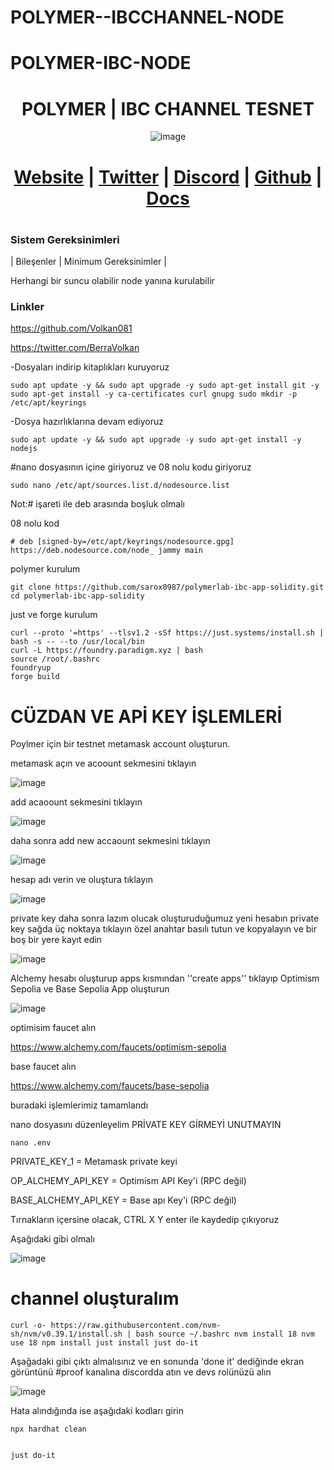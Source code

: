 # POLYMER--IBCCHANNEL-NODE


# POLYMER-IBC-NODE

<h1 align="center"> POLYMER | IBC CHANNEL TESNET </h1>

<div align="center"

![image](https://github.com/Volkan081/POLYMER-IBC-NODE/assets/95221293/dbcc795f-b44a-41b3-a3f4-2f04a1d4287e)



   
     
# [Website](https://www.polymerlabs.org/) | [Twitter](https://twitter.com/Polymer_Labs) | [Discord](https://discord.gg/hvMQp4qcM6) | [Github](https://github.com/polymerdevs) | [Docs](https://docs.polymerlabs.org/)

 </div>

#

### Sistem Gereksinimleri

| Bileşenler | Minimum Gereksinimler | 

Herhangi bir suncu olabilir node yanına kurulabilir


### Linkler

https://github.com/Volkan081

https://twitter.com/BerraVolkan





     
-Dosyaları indirip kitaplıkları kuruyoruz

```
sudo apt update -y && sudo apt upgrade -y sudo apt-get install git -y sudo apt-get install -y ca-certificates curl gnupg sudo mkdir -p /etc/apt/keyrings

```



-Dosya hazırlıklarına devam ediyoruz

```
sudo apt update -y && sudo apt upgrade -y sudo apt-get install -y nodejs

```




#nano dosyasının içine giriyoruz ve 08 nolu kodu giriyoruz 



```
sudo nano /etc/apt/sources.list.d/nodesource.list

```


Not:# işareti ile deb arasında boşluk olmalı

08 nolu kod

```
# deb [signed-by=/etc/apt/keyrings/nodesource.gpg] https://deb.nodesource.com/node_ jammy main  
```
polymer kurulum
```
git clone https://github.com/sarox0987/polymerlab-ibc-app-solidity.git cd polymerlab-ibc-app-solidity

```


just  ve forge kurulum

```
curl --proto '=https' --tlsv1.2 -sSf https://just.systems/install.sh | bash -s -- --to /usr/local/bin
curl -L https://foundry.paradigm.xyz | bash
source /root/.bashrc
foundryup
forge build

```

# CÜZDAN VE APİ KEY İŞLEMLERİ

Poylmer için bir testnet metamask account oluşturun.

metamask açın ve acoount sekmesini tıklayın

![image](https://github.com/Volkan081/POLYMER-IBC-NODE/assets/95221293/71245eba-7d8e-4de9-8a86-f0b1ab3d71b7)


add acaoount sekmesini tıklayın


![image](https://github.com/Volkan081/POLYMER-IBC-NODE/assets/95221293/a42f5196-7d96-468a-bc28-952108e82911)



daha sonra add new accaount sekmesini tıklayın

![image](https://github.com/Volkan081/POLYMER-IBC-NODE/assets/95221293/c60b015a-3137-4fde-ab2e-5b1abc9491ea)



hesap adı verin ve oluştura tıklayın


![image](https://github.com/Volkan081/POLYMER-IBC-NODE/assets/95221293/a05e5a04-132d-40d3-a327-f0c383a89387)


private key daha sonra lazım olucak oluşturuduğumuz yeni hesabın private key sağda üç noktaya tıklayın özel anahtar basılı tutun  ve kopyalayın ve bir boş bir yere kayıt edin

![image](https://github.com/Volkan081/POLYMER-IBC-NODE/assets/95221293/08afa327-7c81-45e4-8ad5-225a9de3c487)






Alchemy hesabı oluşturup apps kısmından ''create apps'' tıklayıp  Optimism Sepolia ve Base Sepolia App oluşturun



![image](https://github.com/Volkan081/POLYMER-IBC-NODE/assets/95221293/db678305-3f73-4390-9a79-702505a733e7)


optimisim faucet alın 

https://www.alchemy.com/faucets/optimism-sepolia


base faucet alın 

https://www.alchemy.com/faucets/base-sepolia

buradaki işlemlerimiz tamamlandı

nano dosyasını düzenleyelim PRİVATE KEY GİRMEYİ UNUTMAYIN 

```
nano .env

```




PRIVATE_KEY_1 = Metamask private keyi

OP_ALCHEMY_API_KEY = Optimism API Key'i (RPC değil)

BASE_ALCHEMY_API_KEY = Base apı Key'i (RPC değil)

Tırnakların içersine olacak, CTRL X Y enter ile kaydedip çıkıyoruz

Aşağıdaki gibi olmalı 


![image](https://github.com/Volkan081/POLYMER-IBC-NODE/assets/95221293/165ab414-7b6b-467b-996c-ef5030c47329)




# channel oluşturalım

```
curl -o- https://raw.githubusercontent.com/nvm-sh/nvm/v0.39.1/install.sh | bash source ~/.bashrc nvm install 18 nvm use 18 npm install just install just do-it

```

Aşağadaki gibi çıktı almalısınız ve en sonunda 'done it' dediğinde ekran görüntünü #proof kanalına discordda atın ve devs rolünüzü alın 

![image](https://github.com/Volkan081/POLYMER-IBC-NODE/assets/95221293/d76b10c9-2bc2-44cc-9086-9ee374dbecdd)



Hata alındığında ise aşağıdaki kodları girin




```
npx hardhat clean
```


```

just do-it

```
